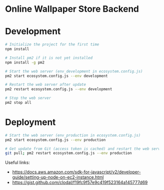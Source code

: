 # Online Wallpaper Store Backend

# Development

```sh
# Initialize the project for the first time
npm install

# Install pm2 if it is not yet installed
npm install -g pm2

# Start the web server (env_development in ecosystem.config.js)
pm2 start ecosystem.config.js --env development

# Restart the web server after update
pm2 restart ecosystem.config.js --env development

# Stop the web server
pm2 stop all
```

# Deployment

```sh
# Start the web server (env_production in ecosystem.config.js)
pm2 start ecosystem.config.js --env production

# Get update from Git (access token is cached) and restart the web server
git pull; pm2 restart ecosystem.config.js --env production
```

Useful links:

- https://docs.aws.amazon.com/sdk-for-javascript/v2/developer-guide/setting-up-node-on-ec2-instance.html
- https://gist.github.com/clodal/f19fc9f57e9c419f523164a145777d69
